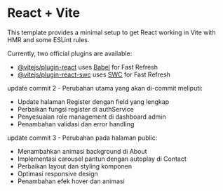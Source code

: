 # React + Vite

This template provides a minimal setup to get React working in Vite with HMR and some ESLint rules.

Currently, two official plugins are available:

- [@vitejs/plugin-react](https://github.com/vitejs/vite-plugin-react/blob/main/packages/plugin-react/README.md) uses [Babel](https://babeljs.io/) for Fast Refresh
- [@vitejs/plugin-react-swc](https://github.com/vitejs/vite-plugin-react-swc) uses [SWC](https://swc.rs/) for Fast Refresh


update commit 2 -
Perubahan utama yang akan di-commit meliputi:
- Update halaman Register dengan field yang lengkap
- Perbaikan fungsi register di authService
- Penyesuaian role management di dashboard admin
- Penambahan validasi dan error handling

update commit 3 -
Perubahan pada halaman public:
- Menambahkan animasi background di About
- Implementasi carousel pantun dengan autoplay di Contact
- Perbaikan layout dan styling komponen
- Optimasi responsive design
- Penambahan efek hover dan animasi

